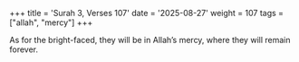+++
title = 'Surah 3, Verses 107'
date = '2025-08-27'
weight = 107
tags = ["allah", "mercy"]
+++

As for the bright-faced, they will be in Allah’s mercy, where they will remain forever.
